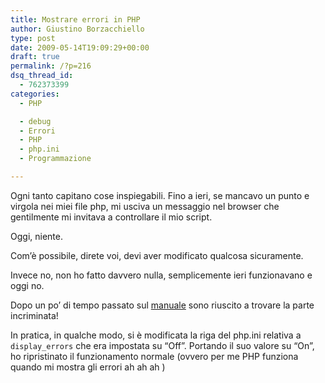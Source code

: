 ```yaml
---
title: Mostrare errori in PHP
author: Giustino Borzacchiello
type: post
date: 2009-05-14T19:09:29+00:00
draft: true
permalink: /?p=216
dsq_thread_id:
  - 762373399
categories:
  - PHP

  - debug
  - Errori
  - PHP
  - php.ini
  - Programmazione

---
```

Ogni tanto capitano cose inspiegabili. Fino a ieri, se mancavo un punto e virgola nei miei file php, mi usciva un messaggio nel browser che gentilmente mi invitava a controllare il mio script.

Oggi, niente.

Com&#8217;è possibile, direte voi, devi aver modificato qualcosa sicuramente.

Invece no, non ho fatto davvero nulla, semplicemente ieri funzionavano e oggi no.

Dopo un po&#8217; di tempo passato sul [manuale][1] sono riuscito a trovare la parte incriminata!

In pratica, in qualche modo, si è modificata la riga del php.ini relativa a `display_errors` che era impostata su &#8220;Off&#8221;. Portando il suo valore su &#8220;On&#8221;, ho ripristinato il funzionamento normale (ovvero per me PHP funziona quando mi mostra gli errori ah ah ah )

 [1]: http://www.php.net/manual/it/